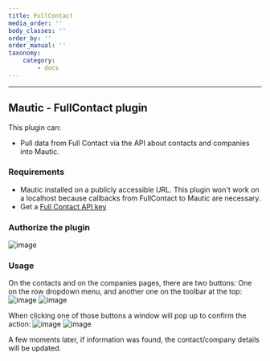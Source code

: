 ```yaml
---
title: FullContact
media_order: ''
body_classes: ''
order_by: ''
order_manual: ''
taxonomy:
    category:
        - docs
---
```


-------------------

## Mautic - FullContact plugin

This plugin can:

- Pull data from Full Contact via the API about contacts and companies into Mautic.

### Requirements

- Mautic installed on a publicly accessible URL. This plugin won't work on a localhost because callbacks from FullContact to Mautic are necessary.
- Get a [Full Contact API key](https://portal.fullcontact.com/signup)

### Authorize the plugin
![image](https://cloud.githubusercontent.com/assets/2924026/20350951/db8137e4-abde-11e6-8c93-7d4561b27f48.png)

### Usage
On the contacts and on the companies pages, there are two buttons: One on the row dropdown menu, and another one on the toolbar at the top:
![image](https://cloud.githubusercontent.com/assets/2924026/20355065/110eec8a-abee-11e6-90f6-c1d6228ed995.png)
![image](https://cloud.githubusercontent.com/assets/2924026/20401066/57993bb0-acc5-11e6-8f3e-16d51cb24c57.png)

When clicking one of those buttons a window will pop up to confirm the action:
![image](https://cloud.githubusercontent.com/assets/2924026/20521683/01b85e50-b072-11e6-9da3-fa664fdebc49.png)
![image](https://cloud.githubusercontent.com/assets/2924026/20521701/1ca56712-b072-11e6-868b-8a7806304d20.png)

A few moments later, if information was found, the contact/company details will be updated.
